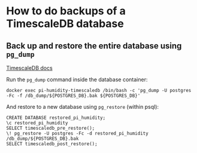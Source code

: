 # How to do backups of a TimescaleDB database

## Back up and restore the entire database using ```pg_dump```

[TimescaleDB docs](https://docs.timescale.com/self-hosted/latest/backup-and-restore/pg-dump-and-restore/)

Run the ```pg_dump``` command inside the database container:

    docker exec pi-humidity-timescaledb /bin/bash -c 'pg_dump -U postgres -Fc -f /db_dump/${POSTGRES_DB}.bak ${POSTGRES_DB}'

And restore to a new database using ```pg_restore``` (within psql):

    CREATE DATABASE restored_pi_humidity;
    \c restored_pi_humidity
    SELECT timescaledb_pre_restore();
    \! pg_restore -U postgres -Fc -d restored_pi_humidity /db_dump/${POSTGRES_DB}.bak
    SELECT timescaledb_post_restore();
